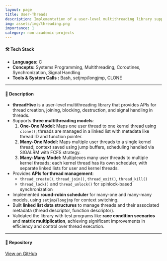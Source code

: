 ```yaml
---
layout: page
title: User-Threads
description: Implementation of a user-level multithreading library supporting multiple mapping models in C.
img: assets/img/threading.png
importance: 1
category: non-academic-projects
---
```



#### 🛠️ Tech Stack
- **Languages:** C  
- **Concepts:** Systems Programming, Multithreading, Coroutines, Synchronization, Signal Handling  
- **Tools & System Calls :** Bash, setjmp/longjmp, CLONE  

---

#### 📌 Description
- **threadHive** is a user-level multithreading library that provides APIs for thread creation, joining, blocking, destruction, and signal handling in threads.  
- Supports **three multithreading models**:
  1. **One-One Model:** Maps one user thread to one kernel thread using `clone()`; threads are managed in a linked list with metadata like thread ID and function pointer.  
  2. **Many-One Model:** Maps multiple user threads to a single kernel thread; context saved using jump buffers, scheduling handled via SIGALRM with FCFS strategy.  
  3. **Many-Many Model:** Multiplexes many user threads to multiple kernel threads; each kernel thread has its own scheduler, with separate linked lists for user and kernel threads.  
- Provides **APIs for thread management**:
  - `thread_create()`, `thread_join()`, `thread_exit()`, `thread_kill()`  
  - `thread_lock()` and `thread_unlock()` for spinlock-based synchronization  
- Implemented **round-robin scheduler** for many-one and many-many models, using `setjmp`/`longjmp` for context switching.  
- Built **linked list data structures** to manage threads and their associated metadata (thread descriptor, function descriptor).  
- Validated the library with test programs like **race condition scenarios** and **matrix multiplication**, achieving significant improvements in efficiency and control over thread execution.

---

#### 🔗 Repository
[View on GitHub](https://github.com/abhi25072002/threadHive)
